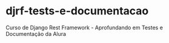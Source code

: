 # djrf-tests-e-documentacao
Curso de Django Rest Framework - Aprofundando em Testes e Documentação da Alura
